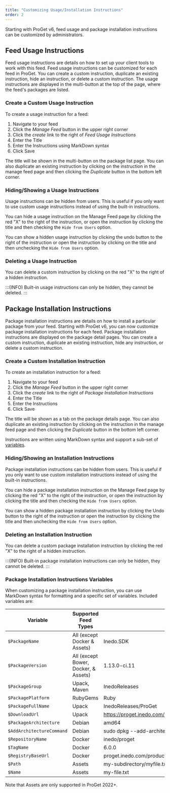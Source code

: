 ```yaml
---
title: "Customizing Usage/Installation Instructions"
order: 2
---
```


Starting with ProGet v6, feed usage and package installation instructions can be customized by administrators.

## Feed Usage Instructions

Feed usage instructions are details on how to set up your client tools to work with this feed. Feed usage instructions can be customized for each feed in ProGet. You can create a custom instruction, duplicate an existing instruction, hide an instruction, or delete a custom instruction. The usage instructions are displayed in the multi-button at the top of the page, where the feed's packages are listed.

### Create a Custom Usage Instruction

To create a usage instruction for a feed:
1. Navigate to your feed
1. Click the _Manage Feed_ button in the upper right corner
1. Click the _create_ link to the right of _Feed Usage Instructions_
1. Enter the Title 
1. Enter the Instructions using MarkDown syntax
1. Click Save

The title will be shown in the multi-button on the package list page. You can also duplicate an existing instruction by clicking on the instruction in the manage feed page and then clicking the _Duplicate_ button in the bottom left corner.

### Hiding/Showing a Usage Instructions

Usage instructions can be hidden from users. This is useful if you only want to use custom usage instructions instead of using the built-in instructions.

You can hide a usage instruction on the Manage Feed page by clicking the red "X" to the right of the instruction, or open the instruction by clicking the title and then checking the `Hide from Users` option.

You can show a hidden usage instruction by clicking the undo button to the right of the instruction or open the instruction by clicking on the title and then unchecking the `Hide from Users` option.


### Deleting a Usage Instruction

You can delete a custom instruction by clicking on the red "X" to the right of a hidden instruction.

:::(INFO)
Built-in usage instructions can only be hidden, they cannot be deleted.
:::

## Package Installation Instructions

Package installation instructions are details on how to install a particular package from your feed. Starting with ProGet v6, you can now customize package installation instructions for each feed. Package installation instructions are displayed on the package detail pages. You can create a custom instruction, duplicate an existing instruction, hide any instruction, or delete a custom instruction.

### Create a Custom Installation Instruction

To create an installation instruction for a feed:
1. Navigate to your feed
1. Click the _Manage Feed_ button in the upper right corner
1. Click the _create_ link to the right of _Package Installation Instructions_
1. Enter the Title 
1. Enter the Instructions
1. Click Save

The title will be shown as a tab on the package details page. You can also duplicate an existing instruction by clicking on the instruction in the manage feed page and then clicking the _Duplicate_ button in the bottom left corner.

Instructions are written using MarkDown syntax and support a sub-set of [variables](#package-installation-instruction-variables).

### Hiding/Showing an Installation Instructions

Package installation instructions can be hidden from users. This is useful if you only want to use custom installation instructions instead of using the built-in instructions.

You can hide a package installation instruction on the Manage Feed page by clicking the red "X" to the right of the instruction, or open the instruction by clicking the title and then checking the `Hide from Users` option.

You can show a hidden package installation instruction by clicking the Undo button to the right of the instruction or open the instruction by clicking the title and then unchecking the `Hide from Users` option.


### Deleting an Installation Instruction

You can delete a custom package installation instruction by clicking the red "X" to the right of a hidden instruction.

:::(INFO)
Built-in package installation instructions can only be hidden, they cannot be deleted.
:::

<h3 id="package-installation-instruction-variables">Package Installation Instructions Variables</h3>

When customizing a package installation instruction, you can use MarkDown syntax for formatting and a specific set of variables. Included variables are:

| Variable | Supported Feed Types | Example |
|------|----| ---- |
| `$PackageName` | All (except Docker & Assets) | Inedo.SDK |
| `$PackageVersion` | All (except Bower, Docker, & Assets) | 1.13.0-ci.11 |
| `$PackageGroup` | Upack, Maven | InedoReleases |
| `$PackagePlatform` | RubyGems | Ruby |
| `$PackageFullName` | Upack | InedoReleases/ProGet |
| `$DownloadUrl` | Upack | https://proget.inedo.com/upack/Products/download/InedoReleases/ProGet/5.3.38 |
| `$PackageArchitecture` | Debian | amd64 |
| `$AddArchitectureCommand` | Debian | sudo dpkg --add-architecture amd64 |
| `$RepositoryName` | Docker | inedo/proget |
| `$TagName` | Docker | 6.0.0 |
| `$RegistryBaseUrl` |  Docker | proget.inedo.com/productimages/ |
| `$Path` | Assets | my-subdirectory/myfile.txt |
| `$Name` | Assets | my-file.txt |

Note that Assets are only supported in ProGet 2022+.